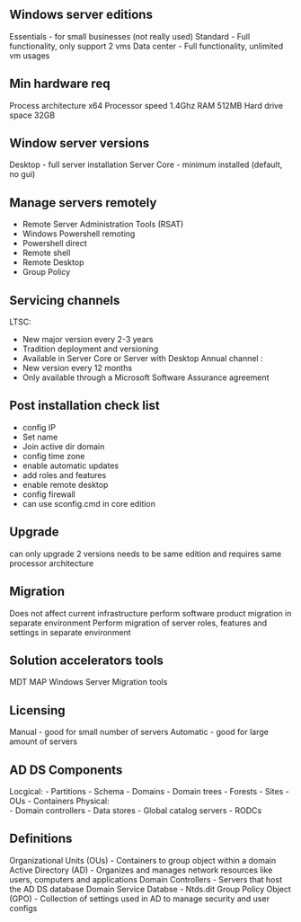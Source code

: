 ## Windows server editions
Essentials - for small businesses (not really used)
Standard - Full functionality, only support 2 vms
Data center - Full functionality, unlimited vm usages

## Min hardware req
Process architecture x64
Processor speed 1.4Ghz
RAM 512MB
Hard drive space 32GB
## Window server versions
Desktop - full server installation
Server Core - minimum installed (default, no gui)

## Manage servers remotely
- Remote Server Administration Tools (RSAT)
- Windows Powershell remoting
- Powershell direct
-  Remote shell
- Remote Desktop
- Group Policy

## Servicing channels
LTSC:
- New major version every 2-3 years 
- Tradition deployment and versioning
- Available in Server Core or Server with Desktop
Annual channel :
- New version every 12 months
- Only available through a Microsoft Software Assurance agreement

## Post installation check list
- config IP
- Set name
- Join active dir domain
- config time zone
- enable automatic updates
- add roles and features
- enable remote desktop
- config firewall
- can use sconfig.cmd in core edition

## Upgrade
can only upgrade 2 versions
needs to be same edition
and requires same processor architecture

## Migration
Does not affect current infrastructure
perform software product migration in separate environment
Perform migration of server roles, features and settings in separate environment

## Solution accelerators tools
MDT
MAP
Windows Server Migration tools

## Licensing
Manual - good for small number of servers
Automatic - good for large amount of servers

## AD DS Components
Locgical:
		- Partitions
		- Schema
		- Domains
		- Domain trees
		- Forests
		- Sites
		- OUs
		- Containers
Physical:	
		- Domain controllers
		- Data stores
 		- Global catalog servers
		- RODCs

## Definitions
Organizational Units (OUs) - Containers to group object within a domain
Active Directory (AD) - Organizes and manages network resources like users, computers and applications
Domain Controllers - Servers that host the AD DS database
Domain Service Databse - Ntds.dit
Group Policy Object (GPO) - Collection of settings used in AD to manage security and user configs

